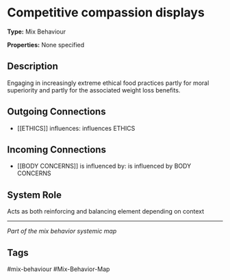 # Competitive compassion displays

**Type:** Mix Behaviour

**Properties:** None specified

## Description
Engaging in increasingly extreme ethical food practices partly for moral superiority and partly for the associated weight loss benefits.

## Outgoing Connections
- [[ETHICS]] influences: influences ETHICS

## Incoming Connections
- [[BODY CONCERNS]] is influenced by: is influenced by BODY CONCERNS

## System Role
Acts as both reinforcing and balancing element depending on context

---
*Part of the mix behavior systemic map*

## Tags
#mix-behaviour #Mix-Behavior-Map
